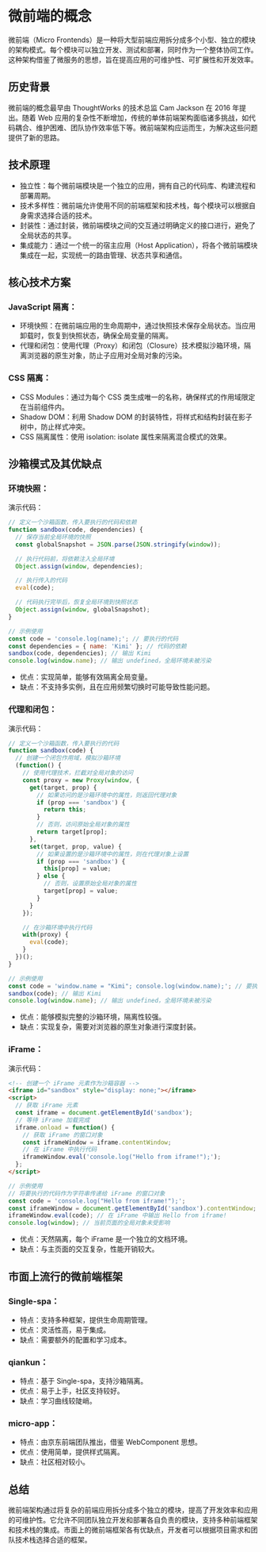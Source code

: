 # 微前端的概念

微前端（Micro Frontends）是一种将大型前端应用拆分成多个小型、独立的模块的架构模式。每个模块可以独立开发、测试和部署，同时作为一个整体协同工作。这种架构借鉴了微服务的思想，旨在提高应用的可维护性、可扩展性和开发效率。


## 历史背景

微前端的概念最早由 ThoughtWorks 的技术总监 Cam Jackson 在 2016 年提出。随着 Web 应用的复杂性不断增加，传统的单体前端架构面临诸多挑战，如代码耦合、维护困难、团队协作效率低下等。微前端架构应运而生，为解决这些问题提供了新的思路。


## 技术原理
* 独立性：每个微前端模块是一个独立的应用，拥有自己的代码库、构建流程和部署周期。
* 技术多样性：微前端允许使用不同的前端框架和技术栈，每个模块可以根据自身需求选择合适的技术。
* 封装性：通过封装，微前端模块之间的交互通过明确定义的接口进行，避免了全局状态的共享。
* 集成能力：通过一个统一的宿主应用（Host Application），将各个微前端模块集成在一起，实现统一的路由管理、状态共享和通信。


## 核心技术方案

### JavaScript 隔离：
* 环境快照：在微前端应用的生命周期中，通过快照技术保存全局状态。当应用卸载时，恢复到快照状态，确保全局变量的隔离。
* 代理和闭包：使用代理（Proxy）和闭包（Closure）技术模拟沙箱环境，隔离浏览器的原生对象，防止子应用对全局对象的污染。

### CSS 隔离：
* CSS Modules：通过为每个 CSS 类生成唯一的名称，确保样式的作用域限定在当前组件内。
* Shadow DOM：利用 Shadow DOM 的封装特性，将样式和结构封装在影子树中，防止样式冲突。
* CSS 隔离属性：使用 isolation: isolate 属性来隔离混合模式的效果。

## 沙箱模式及其优缺点

### 环境快照：

演示代码：

``` js
// 定义一个沙箱函数，传入要执行的代码和依赖
function sandbox(code, dependencies) {
  // 保存当前全局环境的快照
  const globalSnapshot = JSON.parse(JSON.stringify(window));

  // 执行代码前，将依赖注入全局环境
  Object.assign(window, dependencies);

  // 执行传入的代码
  eval(code);

  // 代码执行完毕后，恢复全局环境到快照状态
  Object.assign(window, globalSnapshot);
}

// 示例使用
const code = 'console.log(name);'; // 要执行的代码
const dependencies = { name: 'Kimi' }; // 代码的依赖
sandbox(code, dependencies); // 输出 Kimi
console.log(window.name); // 输出 undefined，全局环境未被污染
```

* 优点：实现简单，能够有效隔离全局变量。
* 缺点：不支持多实例，且在应用频繁切换时可能导致性能问题。


### 代理和闭包：

演示代码：

``` js
// 定义一个沙箱函数，传入要执行的代码
function sandbox(code) {
  // 创建一个闭包作用域，模拟沙箱环境
  (function() {
    // 使用代理技术，拦截对全局对象的访问
    const proxy = new Proxy(window, {
      get(target, prop) {
        // 如果访问的是沙箱环境中的属性，则返回代理对象
        if (prop === 'sandbox') {
          return this;
        }
        // 否则，访问原始全局对象的属性
        return target[prop];
      },
      set(target, prop, value) {
        // 如果设置的是沙箱环境中的属性，则在代理对象上设置
        if (prop === 'sandbox') {
          this[prop] = value;
        } else {
          // 否则，设置原始全局对象的属性
          target[prop] = value;
        }
      }
    });

    // 在沙箱环境中执行代码
    with(proxy) {
      eval(code);
    }
  })();
}

// 示例使用
const code = 'window.name = "Kimi"; console.log(window.name);'; // 要执行的代码
sandbox(code); // 输出 Kimi
console.log(window.name); // 输出 undefined，全局环境未被污染
```

* 优点：能够模拟完整的沙箱环境，隔离性较强。
* 缺点：实现复杂，需要对浏览器的原生对象进行深度封装。

### iFrame：

演示代码：
``` html
<!-- 创建一个 iFrame 元素作为沙箱容器 -->
<iframe id="sandbox" style="display: none;"></iframe>
<script>
  // 获取 iFrame 元素
  const iframe = document.getElementById('sandbox');
  // 等待 iFrame 加载完成
  iframe.onload = function() {
    // 获取 iFrame 的窗口对象
    const iframeWindow = iframe.contentWindow;
    // 在 iFrame 中执行代码
    iframeWindow.eval('console.log("Hello from iframe!");');
  };
</script>
```

``` js
// 示例使用
// 将要执行的代码作为字符串传递给 iFrame 的窗口对象
const code = 'console.log("Hello from iframe!");';
const iframeWindow = document.getElementById('sandbox').contentWindow;
iframeWindow.eval(code); // 在 iFrame 中输出 Hello from iframe!
console.log(window); // 当前页面的全局对象未受影响
```

* 优点：天然隔离，每个 iFrame 是一个独立的文档环境。
* 缺点：与主页面的交互复杂，性能开销较大。

## 市面上流行的微前端框架

### Single-spa：
* 特点：支持多种框架，提供生命周期管理。
* 优点：灵活性高，易于集成。
* 缺点：需要额外的配置和学习成本。

### qiankun：
* 特点：基于 Single-spa，支持沙箱隔离。
* 优点：易于上手，社区支持较好。
* 缺点：学习曲线较陡峭。

### micro-app：
* 特点：由京东前端团队推出，借鉴 WebComponent 思想。
* 优点：使用简单，提供样式隔离。
* 缺点：社区相对较小。

## 总结
微前端架构通过将复杂的前端应用拆分成多个独立的模块，提高了开发效率和应用的可维护性。它允许不同团队独立开发和部署各自负责的模块，支持多种前端框架和技术栈的集成。市面上的微前端框架各有优缺点，开发者可以根据项目需求和团队技术栈选择合适的框架。

